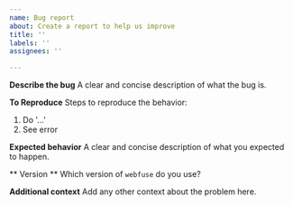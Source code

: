```yaml
---
name: Bug report
about: Create a report to help us improve
title: ''
labels: ''
assignees: ''

---
```


**Describe the bug**
A clear and concise description of what the bug is.

**To Reproduce**
Steps to reproduce the behavior:
1. Do  '...'
2. See error

**Expected behavior**
A clear and concise description of what you expected to happen.

** Version **
Which version of `webfuse` do you use?

**Additional context**
Add any other context about the problem here.
